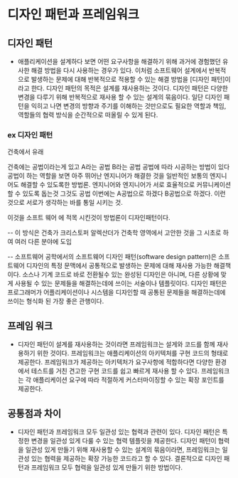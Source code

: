 # 디자인 패턴과 프레임워크

## 디자인 패턴
 - 애플리케이션을 설계하다 보면 어떤 요구사항을 해결하기 위해 과거에 경험했던 유사한 해결 방법을 다시 사용하는 경우가 있다. 
	이처럼 소프트웨어 설계에서 반복적으로 발생하는 문제에 대해 반복적으로 적용할 수 있는 해결 방법을 [디자인 패턴]이라고 한다. 
	디자인 패턴의 목적은 설계를 재사용하는 것이다. 
	디자인 패턴은 다양한 변경을 다루기 위해 반복적으로 재사용 할 수 있는 설계의 묶음이다. 
	일단 디자인 패턴을 익히고 나면 변경의 방향과 주기를 이해하는 것만으로도 필요한 역할과 책임, 역할들의 협력 방식을 순간적으로 떠올릴 수 있게 된다.
	
### ex 디자인 패턴

건축에서 유래

건축에는 공법이라는게 있고 A라는 공법 B라는 공법 공법에 따라 시공하는 방법이 있다
공법이 하는 역할을 보면
아주 뛰어난 엔지니어가 해결한 것을 일반적인 보통의 엔지니어도 해결할 수 있도록한 방법론.
엔지니어와 엔지니어가 서로 효율적으로 커뮤니케이션 할 수 있도록 돕는것 그것도 공법
이번에는 A공법으로 하겠다  B공법으로 하겠다.
이런것으로 서로가 생각하는 바를 통일 시키는 것.

이것을 소프트 웨어 에 적목 시킨것이 방법론이 디자인패턴이다.

-- 이 방식은 건축가 크리스토퍼 알렉산더가 건축학 영역에서 고안한 것을 그 시초로 하여 여러 다른 분야에 도입

-- 소프트웨어 공학에서의 소프트웨어 디자인 패턴(software design pattern)은 
소프트웨어 디자인의 특정 문맥에서 공통적으로 발생하는 문제에 대해 재사용 가능한 해결책이다.
소스나 기계 코드로 바로 전환될수 있는 완성된 디자인은 아니며, 
다른 상황에 맞게 사용될 수 있는 문제들을 해결하는데에 쓰이는 서술이나 템플릿이다. 
디자인 패턴은 프로그래머가 어플리케이션이나 시스템을 디자인할 때
공통된 문제들을 해결하는데에 쓰이는 형식화 된 가장 좋은 관행이다.

## 프레임 워크
 - 디자인 패턴이 설계를 재사용하는 것이라면 프레임워크는 설게와 코드를 함께 재사용하기 위한 것이다. 
	프레임워크는 애플리케이션의 아키텍처를 구현 코드의 형태로 제공한다. 
	프레임워크가 제공하는 아키텍처가 요구사항에 적합하다면 다양한 환경에서 테스트를 거친 견고한 구현 코드를 쉽고 빠르게 재사용 할 수 있다. 
	프레임워크는 각 애플리케이션 요구에 따라 적절하게 커스터마이징할 수 있는 확장 포인트를 제공한다.

## 공통점과 차이
 - 디자인 패턴과 프레임워크 모두 일관성 있는 협력과 관련이 있다. 
	디자인 패턴은 특정한 변경을 일관성 있게 다룰 수 있는 협력 템플릿을 제공한다. 
	디자인 패턴이 협력을 일관성 있게 만들기 위해 재사용할 수 있는 설계의 묶음이라면, 
	프레임워크는 일관성 있는 협력을 제공하는 확장 가능한 코드라고 할 수 있다. 
	결론적으로 디자인 패턴과 프레임워크 모두 협력을 일관성 있게 만들기 위한 방법이다.